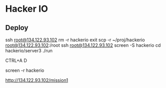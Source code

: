 # Hacker IO

## Deploy
ssh root@134.122.93.102
rm -r hackerio
exit
scp -r ~/proj/hackerio root@134.122.93.102:/root
ssh root@134.122.93.102
screen -S hackerio
cd hackerio/server3
./run

CTRL+A D

screen -r hackerio

http://134.122.93.102/mission1
